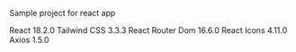 Sample project for react app

React 18.2.0
Tailwind CSS 3.3.3
React Router Dom 16.6.0
React Icons 4.11.0
Axios 1.5.0


